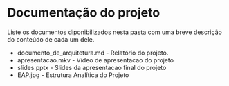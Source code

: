 # Documentação do projeto

Liste os documentos diponibilizados nesta pasta com uma breve descrição do conteúdo de cada um dele.

* documento\_de\_arquitetura.md - Relatório do projeto.
* apresentacao.mkv - Vídeo de apresentacao do projeto
* slides.pptx - Slides da apresentacao final do projeto
* EAP.jpg - Estrutura Analítica do Projeto



